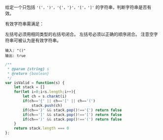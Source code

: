 给定一个只包括 `'('，')'，'{'，'}'，'['，']'` 的字符串，判断字符串是否有效。

有效字符串需满足：

左括号必须用相同类型的右括号闭合。
左括号必须以正确的顺序闭合。
注意空字符串可被认为是有效字符串。
```
输入: "()"
输出: true
```

```js
/**
 * @param {string} s
 * @return {boolean}
 */
var isValid = function(s) {
    let stack = []
    for(let i=0;i<s.length;i++){
        let ch = s.charAt(i)
        if(ch=='{' || ch=='[' || ch=='(')
            stack.push(ch)
        if(ch=='}' && stack.pop()!=='{') return false
        if(ch==']' && stack.pop()!=='[') return false
        if(ch==')' && stack.pop()!=='(') return false
    }
    return stack.length === 0
};
```
